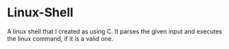 # Linux-Shell

A linux shell that I created as using C. It parses the given input and executes the linux command, if it is a valid one.
